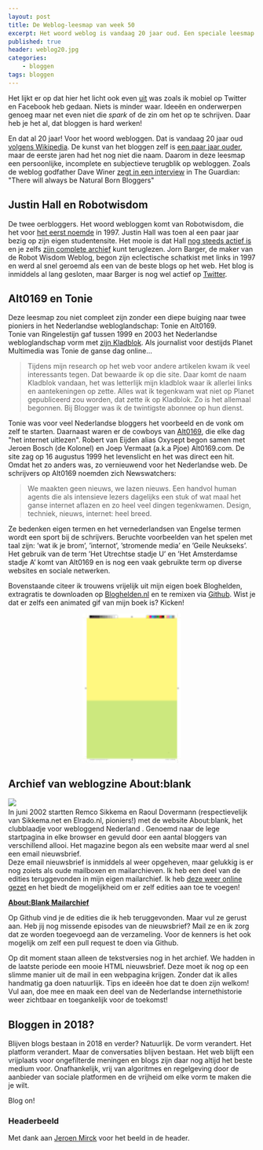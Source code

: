 ```yaml
---
layout: post
title: De Weblog-leesmap van week 50
excerpt: Het woord weblog is vandaag 20 jaar oud. Een speciale leesmap met speciale links.
published: true
header: weblog20.jpg
categories: 
    - bloggen
tags: bloggen
---
```

Het lijkt er op dat hier het licht ook even [uit][1] was zoals ik mobiel op Twitter en Facebook heb gedaan. Niets is minder waar. Ideeën en onderwerpen genoeg maar net even niet die _spark_ of de zin om het op te schrijven. Daar heb je het al, dat bloggen is hard werken! 

En dat al 20 jaar! Voor het woord webloggen. Dat is vandaag 20 jaar oud [volgens Wikipedia][2]. De kunst van het bloggen zelf is [een paar jaar ouder][3], maar de eerste jaren had het nog niet die naam. Daarom in deze leesmap een persoonlijke, incomplete en subjectieve terugblik op webloggen. Zoals de weblog godfather Dave Winer [zegt in een interview][4] in The Guardian: "There will always be Natural Born Bloggers" 

## Justin Hall en Robotwisdom
De twee oerbloggers. Het woord webloggen komt van Robotwisdom, die het voor [het eerst noemde][5] in 1997. Justin Hall was toen al een paar jaar bezig op zijn eigen studentensite. Het mooie is dat Hall [nog steeds actief is][6] en je zelfs [zijn complete archief][7] kunt teruglezen. Jorn Barger, de maker van de Robot Wisdom Weblog, begon zijn eclectische schatkist met links in 1997 en werd al snel geroemd als een van de beste blogs op het web. Het blog is inmiddels al lang gesloten, maar Barger is nog wel actief op [Twitter][8].

## Alt0169 en Tonie
Deze leesmap zou niet compleet zijn zonder een diepe buiging naar twee pioniers in het Nederlandse webloglandschap: Tonie en Alt0169.  
Tonie van Ringelestijn gaf tussen 1999 en 2003 het Nederlandse webloglandschap vorm met [zijn Kladblok][9]. Als journalist voor destijds Planet Multimedia was Tonie de ganse dag online...

> Tijdens mijn research op het web voor andere artikelen kwam ik veel interessants tegen. Dat bewaarde ik op die site. Daar komt de naam Kladblok vandaan, het was letterlijk mijn kladblok waar ik allerlei links en aantekeningen op zette. Alles wat ik tegenkwam wat niet op Planet gepubliceerd zou worden, dat zette ik op Kladblok. Zo is het allemaal begonnen. Bij Blogger was ik de twintigste abonnee op hun dienst.

Tonie was voor veel Nederlandse bloggers het voorbeeld en de vonk om zelf te starten. Daarnaast waren er de cowboys van [Alt0169][10], die elke dag "het internet uitlezen". Robert van Eijden alias Oxysept begon samen met Jeroen Bosch (de Kolonel) en Joep Vermaat (a.k.a Pjoe) Alt0169.com. De site zag op 
16 augustus 1999 het levenslicht en het was direct een hit. Omdat het zo anders was, zo vernieuwend voor het Nederlandse web. De schrijvers op Alt0169 noemden zich Newswatchers: 
> We maakten geen nieuws, we lazen nieuws. Een handvol human agents die als intensieve lezers dagelijks een stuk of wat maal het ganse internet aflazen en zo heel veel dingen tegenkwamen. Design, techniek, nieuws, internet: heel breed.

Ze bedenken eigen termen en het vernederlandsen van Engelse termen wordt een sport bij de schrijvers. Beruchte voorbeelden van het spelen met taal zijn: ’wat ik je brom’, ’internot’, ’stromende media’ en ’Geile Neukseks’. Het 
gebruik van de term ’Het Utrechtse stadje U’ en ’Het Amsterdamse stadje A’ komt van Alt0169 en is nog een vaak gebruikte term op diverse websites en sociale netwerken.

Bovenstaande citeer ik trouwens vrijelijk uit mijn eigen boek Bloghelden, extragratis te downloaden op [Bloghelden.nl][11] en te remixen via [Github][12]. Wist je dat er zelfs een animated gif van mijn boek is? Kicken!

<img src="/images/bloghelden-boekversie.gif" alt="Animated bloghelden" style="width: 200px; display: block; margin: 0 auto;"/>

## Archief van weblogzine About:blank
![][image-2]  
In juni 2002 startten Remco Sikkema en Raoul Dovermann (respectievelijk van Sikkema.net en Elrado.nl, pioniers!) met de website About:blank, het clubblaadje voor webloggend Nederland . Genoemd naar de lege startpagina in elke browser en gevuld door een aantal bloggers van verschillend allooi. Het magazine begon als een website maar werd al snel een email nieuwsbrief.   
Deze email nieuwsbrief is inmiddels al weer opgeheven, maar gelukkig is er nog zoiets als oude mailboxen en mailarchieven. Ik heb een deel van de edities teruggevonden in mijn eigen mailarchief. Ik heb [deze weer online gezet][13] en het biedt de mogelijkheid om er zelf edities aan toe te voegen!

**[About:Blank Mailarchief][14]**

Op Github vind je de edities die ik heb teruggevonden. Maar vul ze gerust aan. Heb jij nog missende episodes van de nieuwsbrief? Mail ze en ik zorg dat ze worden toegevoegd aan de verzameling. Voor de kenners is het ook mogelijk om zelf een pull request te doen via Github.

Op dit moment staan alleen de tekstversies nog in het archief. We hadden in de laatste periode een mooie HTML nieuwsbrief. Deze moet ik nog op een slimme manier uit de mail in een webpagina krijgen. Zonder dat ik alles handmatig ga doen natuurlijk. Tips en ideeën hoe dat te doen zijn welkom! Vul aan, doe mee en maak een deel van de Nederlandse internethistorie weer zichtbaar en toegankelijk voor de toekomst!

## Bloggen in 2018?
Blijven blogs bestaan in 2018 en verder? Natuurlijk. De vorm verandert. Het platform verandert. Maar de conversaties blijven bestaan. Het web blijft een vrijplaats voor ongefilterde meningen en blogs zijn daar nog altijd het beste medium voor. Onafhankelijk, vrij van algoritmes en regelgeving door de aanbieder van sociale platformen en de vrijheid om elke vorm te maken die je wilt. 

Blog on!

### Headerbeeld
Met dank aan [Jeroen Mirck][15] voor het beeld in de header.

[1]:	/uit
[2]:	https://en.wikipedia.org/wiki/Blog#cite_ref-9
[3]:	https://www.theguardian.com/media/2014/jan/29/blog-turns-twenty-conversation-internet-pioneers
[4]:	https://www.theguardian.com/media/2014/jan/29/blog-turns-twenty-conversation-internet-pioneers
[5]:	https://web.archive.org/web/19991128034650/http://robotwisdom.com:80/log1997m12.html
[6]:	http://links.net/
[7]:	http://links.net/vita/web/start/original.html
[8]:	https://twitter.com/bnroj
[9]:	http://www.tonie.net/index.php
[10]:	http://web.archive.org/web/20010601162542/http://www.alt0169.com:80/
[11]:	http://bloghelden.nl/
[12]:	https://github.com/frankmeeuwsen/Bloghelden
[13]:	https://github.com/frankmeeuwsen/AboutBlank-Edities
[14]:	https://github.com/frankmeeuwsen/AboutBlank-Edities
[15]:	https://www.flickr.com/photos/comicbase/2111783373/in/photolist-4dHdwk-4dBrCa-4pn94d-4pi5XZ-4pn847-4pn8Dm-4pi6yB-4pn8rE-4pi6Ze-4pi5Cr

[image-1]:	/images/bloghelden-boekversie.gif
[image-2]:	/images/abfront.jpg